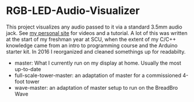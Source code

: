 # RGB-LED-Audio-Visualizer

This project visualizes any audio passed to it via a standard 3.5mm audio jack. See [my personal site](https://robbieculkin.wordpress.com) for videos and a tutorial. A lot of this was written at the start of my freshman year at SCU, when the extent of my C/C++ knowledge came from an intro to programming course and the Arduino starter kit. In 2016 I reorganized and cleaned somethings up for readabilty.

* master: What I currently run on my display at home. Usually the most up-to-date
* full-scale-tower-master: an adaptation of master for a commissioned 4-foot tower
* wave-master: an adaptation of master setup to run on the BreadBro Wave
